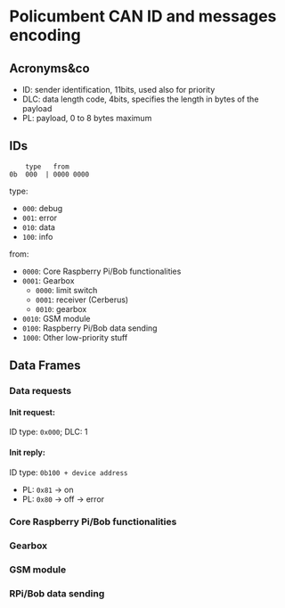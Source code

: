 # Policumbent CAN ID and messages encoding

## Acronyms&co

- ID: sender identification, 11bits, used also for priority
- DLC: data length code, 4bits, specifies the length in bytes of the payload
- PL: payload, 0 to 8 bytes maximum

## IDs

```
    type   from
0b  000  | 0000 0000
```

type:
- ```000```: debug
- ```001```: error
- ```010```: data
- ```100```: info

from:
- ``0000``: Core Raspberry Pi/Bob functionalities
- ``0001``: Gearbox
    - ``0000``: limit switch
    - ``0001``: receiver (Cerberus)
    - ``0010``: gearbox
- ``0010``: GSM module
- ``0100``: Raspberry Pi/Bob data sending
- ``1000``: Other low-priority stuff

## Data Frames

### Data requests

#### Init request:
ID type: ``0x000``; DLC: 1

#### Init reply:
ID type: ``0b100 + device address``
- PL: ``0x81`` -> on
- PL: ``0x80`` -> off -> error

### Core Raspberry Pi/Bob functionalities

### Gearbox

### GSM module

### RPi/Bob data sending